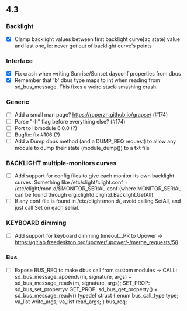 ## 4.3

### Backlight
- [x] Clamp backlight values between first backlight curve[ac state] value and last one, ie: never get out of backlight curve's points

### Interface
- [x] Fix crash when writing Sunrise/Sunset dayconf properties from dbus
- [x] Remember that 'b' dbus type maps to int when reading from sd_bus_message. This fixes a weird stack-smashing crash.

### Generic
- [ ] Add a small man page? https://roperzh.github.io/grapse/ (#174)
- [ ] Parse "-h" flag before everything else? (#174)
- [ ] Port to libmodule 6.0.0 (?)
- [ ] Bugfix: fix #106 (?)
- [ ] Add a Dump dbus method (and a DUMP_REQ request) to allow any module to dump their state (module_dump()) to a txt file

### BACKLIGHT multiple-monitors curves
- [ ] Add support for config files to give each monitor its own backlight curves. Something like /etc/clight/clight.conf + /etc/clight/mon.d/$MONITOR_SERIAL.conf (where MONITOR_SERIAL can be found through org.clightd.clightd.Backlight.GetAll)
- [ ] If any conf file is found in /etc/clight/mon.d/, avoid calling SetAll, and just call Set on each serial.

### KEYBOARD dimming
- [ ] Add support for keyboard dimming timeout...PR to Upower -> https://gitlab.freedesktop.org/upower/upower/-/merge_requests/58

### Bus
- [ ] Expose BUS_REQ to make dbus call from custom modules -> 
CALL: sd_bus_message_appendv(m, signature, args) + sd_bus_message_readv(m, signature, args);
SET_PROP: sd_bus_set_propertyv
GET_PROP; sd_bus_get_property() + sd_bus_message_readv()
typedef struct {
    enum bus_call_type type;
    va_list write_args;
    va_list read_args;
} bus_req;

